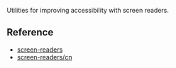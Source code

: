 Utilities for improving accessibility with screen readers.

## Reference

- [screen-readers](https://tailwindcss.com/docs/screen-readers)
- [screen-readers/cn](https://tailwindcss.com/docs/screen-readers)
